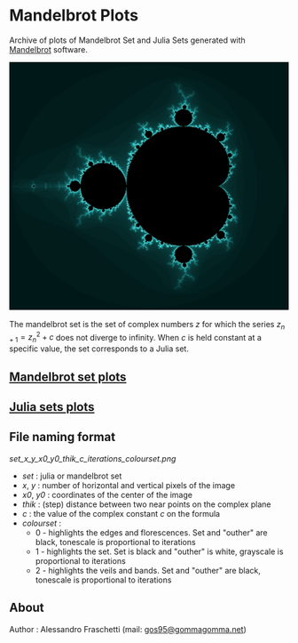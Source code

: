 # Mandelbrot Plots
Archive of plots of Mandelbrot Set and Julia Sets generated with [Mandelbrot](https://github.com/gom9000/Mandelbrot/) software.

![overview](preview.png)

The mandelbrot set is the set of complex numbers $z$ for which the series $z_{n+1} = z_{n}^{2} + c$ does not diverge to infinity. When $c$ is held constant at a specific value, the set corresponds to a Julia set.


## [Mandelbrot set plots](mandelbrot.md)


## [Julia sets plots](julia.md)


## File naming format

*set_x_y_x0_y0_thik_c_iterations_colourset.png*

- *set* : julia or mandelbrot set
- *x*, *y* : number of horizontal and vertical pixels of the image
- *x0*, *y0* : coordinates of the center of the image
- *thik* : (step) distance between two near points on the complex plane
- *c* : the value of the complex constant *c* on the formula
- *colourset* :
    - 0 - highlights the edges and florescences. Set and "outher" are black, tonescale is proportional to iterations
    - 1 - highlights the set. Set is black and "outher" is white, grayscale is proportional to iterations
    - 2 - highlights the veils and bands. Set and "outher" are black, tonescale is proportional to iterations


## About
Author : Alessandro Fraschetti (mail: [gos95@gommagomma.net](mailto:gos95@gommagomma.net))


